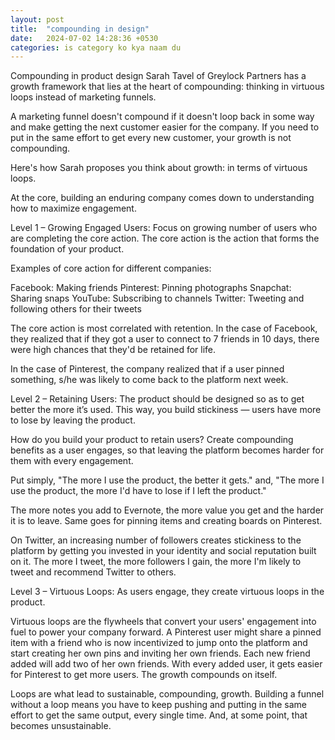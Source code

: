 ```yaml
---
layout: post
title:  "compounding in design"
date:   2024-07-02 14:28:36 +0530
categories: is category ko kya naam du
---
```


Compounding in product design
Sarah Tavel of Greylock Partners has a growth framework that lies at the heart of compounding: thinking in virtuous loops instead of marketing funnels.

A marketing funnel doesn't compound if it doesn't loop back in some way and make getting the next customer easier for the company. If you need to put in the same effort to get every new customer, your growth is not compounding.

Here's how Sarah proposes you think about growth: in terms of virtuous loops.

At the core, building an enduring company comes down to understanding how to maximize engagement.

Level 1 – Growing Engaged Users: Focus on growing number of users who are completing the core action. The core action is the action that forms the foundation of your product.

Examples of core action for different companies:

Facebook: Making friends Pinterest: Pinning photographs
Snapchat: Sharing snaps
YouTube: Subscribing to channels
Twitter: Tweeting and following others for their tweets

The core action is most correlated with retention. In the case of Facebook, they realized that if they got a user to connect to 7 friends in 10 days, there were high chances that they'd be retained for life.

In the case of Pinterest, the company realized that if a user pinned something, s/he was likely to come back to the platform next week.

Level 2 – Retaining Users: The product should be designed so as to get better the more it’s used. This way, you build stickiness — users have more to lose by leaving the product.

How do you build your product to retain users? Create compounding benefits as a user engages, so that leaving the platform becomes harder for them with every engagement.

Put simply, "The more I use the product, the better it gets." and, "The more I use the product, the more I'd have to lose if I left the product."

The more notes you add to Evernote, the more value you get and the harder it is to leave. Same goes for pinning items and creating boards on Pinterest.

On Twitter, an increasing number of followers creates stickiness to the platform by getting you invested in your identity and social reputation built on it. The more I tweet, the more followers I gain, the more I'm likely to tweet and recommend Twitter to others.

Level 3 – Virtuous Loops: As users engage, they create virtuous loops in the product.

Virtuous loops are the flywheels that convert your users' engagement into fuel to power your company forward. A Pinterest user might share a pinned item with a friend who is now incentivized to jump onto the platform and start creating her own pins and inviting her own friends. Each new friend added will add two of her own friends. With every added user, it gets easier for Pinterest to get more users. The growth compounds on itself. 

Loops are what lead to sustainable, compounding, growth. Building a funnel without a loop means you have to keep pushing and putting in the same effort to get the same output, every single time. And, at some point, that becomes unsustainable.


